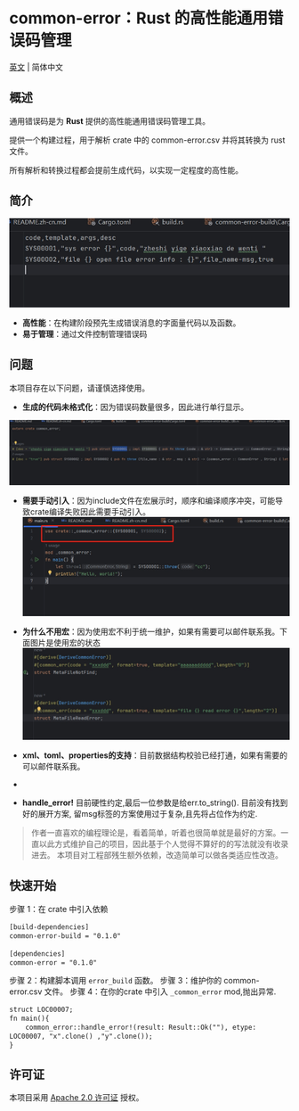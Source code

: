 # common-error：Rust 的高性能通用错误码管理

[英文](README.en) | 简体中文

## 概述

通用错误码是为 **Rust** 提供的高性能通用错误码管理工具。

提供一个构建过程，用于解析 crate 中的 common-error.csv 并将其转换为 rust 文件。

所有解析和转换过程都会提前生成代码，以实现一定程度的高性能。

## 简介

![CSV示例](assets/template.png)

- **高性能**：在构建阶段预先生成错误消息的字面量代码以及函数。
- **易于管理**：通过文件控制管理错误码

## 问题
本项目存在以下问题，请谨慎选择使用。
- **生成的代码未格式化**：因为错误码数量很多，因此进行单行显示。

![未格式化](assets/_common_error.png)

- **需要手动引入**：因为include文件在宏展示时，顺序和编译顺序冲突，可能导致crate编译失败因此需要手动引入。
![未格式化](assets/use_demo.png)

- **为什么不用宏**：因为使用宏不利于统一维护，如果有需要可以邮件联系我。下面图片是使用宏的状态
  ![未格式化](assets/use_macro.png)

- **xml、toml、properties的支持**：目前数据结构校验已经打通，如果有需要的可以邮件联系我。
- 
- **handle_error!** 目前硬性约定,最后一位参数是给err.to_string(). 目前没有找到好的展开方案, 留msg标签的方案使用过于复杂,且先将占位作为约定.
> 作者一直喜欢的编程理论是，看着简单，听着也很简单就是最好的方案。一直以此方式维护自己的项目，因此基于个人觉得不算好的的写法就没有收录进去。
> 本项目对工程部残生额外依赖，改造简单可以做各类适应性改造。



## 快速开始

步骤 1：在 crate 中引入依赖
```chatinput
[build-dependencies]
common-error-build = "0.1.0"

[dependencies]
common-error = "0.1.0"
```

步骤 2：构建脚本调用 `error_build` 函数。
步骤 3：维护你的 common-error.csv 文件。
步骤 4：在你的crate 中引入 `_common_error` mod,抛出异常.
```chatinput
struct LOC00007;
fn main(){
    common_error::handle_error!(result: Result::Ok(""), etype: LOC00007, "x".clone() ,"y".clone());
}
```


## 许可证

本项目采用 [Apache 2.0 许可证](LICENSE) 授权。
